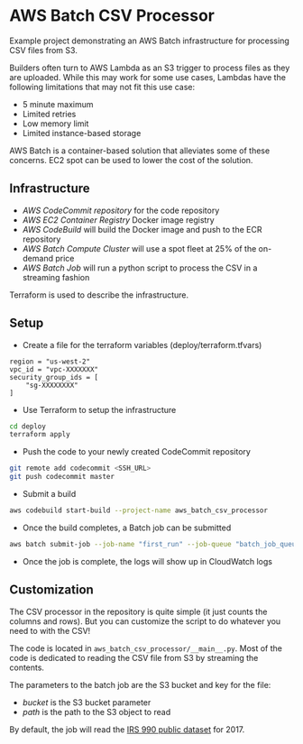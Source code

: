 # AWS Batch CSV Processor

Example project demonstrating an AWS Batch infrastructure for processing CSV files from S3.

Builders often turn to AWS Lambda as an S3 trigger to process files as they are uploaded. While this may work for some
use cases, Lambdas have the following limitations that may not fit this use case:

* 5 minute maximum
* Limited retries
* Low memory limit
* Limited instance-based storage

AWS Batch is a container-based solution that alleviates some of these concerns. EC2 spot can be used to lower the cost of
the solution.

## Infrastructure
* *AWS CodeCommit repository* for the code repository
* *AWS EC2 Container Registry* Docker image registry
* *AWS CodeBuild* will build the Docker image and push to the ECR repository
* *AWS Batch Compute Cluster* will use a spot fleet at 25% of the on-demand price
* *AWS Batch Job* will run a python script to process the CSV in a streaming fashion 

Terraform is used to describe the infrastructure.

## Setup

* Create a file for the terraform variables (deploy/terraform.tfvars)

```
region = "us-west-2"
vpc_id = "vpc-XXXXXXX"
security_group_ids = [
    "sg-XXXXXXXX"
]
```

* Use Terraform to setup the infrastructure

```bash
cd deploy
terraform apply
```

* Push the code to your newly created CodeCommit repository

```bash
git remote add codecommit <SSH_URL>
git push codecommit master
```

* Submit a build

```bash
aws codebuild start-build --project-name aws_batch_csv_processor
```

* Once the build completes, a Batch job can be submitted

```bash
aws batch submit-job --job-name "first_run" --job-queue "batch_job_queue" --job-definition batch_csv_processor:1
```

* Once the job is complete, the logs will show up in CloudWatch logs

## Customization

The CSV processor in the repository is quite simple (it just counts the columns and rows). But you
can customize the script to do whatever you need to with the CSV!

The code is located in `aws_batch_csv_processor/__main__.py`. Most of the code is dedicated to reading
the CSV file from S3 by streaming the contents.

The parameters to the batch job are the S3 bucket and key for the file:
* _bucket_ is the S3 bucket parameter
* _path_ is the path to the S3 object to read

By default, the job will read the [IRS 990 public dataset](https://aws.amazon.com/public-datasets/irs-990/) for 2017.
